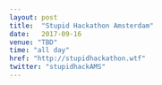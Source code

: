 ```yaml
---
layout: post
title:  "Stupid Hackathon Amsterdam"
date:   2017-09-16
venue: "TBD"
time: "all day"
href: "http://stupidhackathon.wtf"
twitter: "stupidhackAMS"
---
```

<!-- fill in the URL of your event host page if you haven't enough information for a detail page, so the event link won't point on the detail page at all -->
